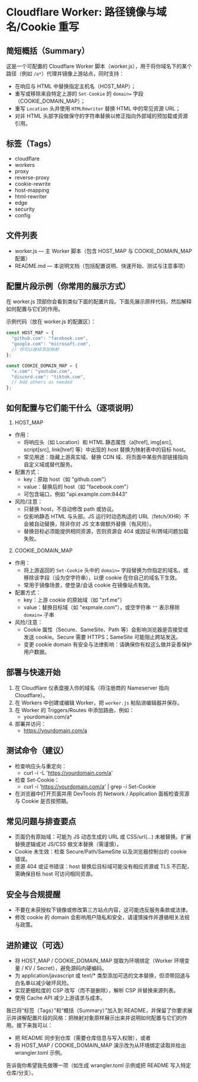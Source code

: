 # Cloudflare Worker: 路径镜像与域名/Cookie 重写

简短概括（Summary）
-------------------
这是一个可配置的 Cloudflare Worker 脚本（worker.js），用于将你域名下的某个路径（例如 `/a*`）代理并镜像上游站点，同时支持：
- 在响应与 HTML 中替换指定主机名（HOST_MAP）；
- 重写或移除来自特定上游的 `Set-Cookie` 的 `domain=` 字段（COOKIE_DOMAIN_MAP）；
- 重写 `Location` 头并使用 `HTMLRewriter` 替换 HTML 中的常见资源 URL；
- 对非 HTML 头部字段做保守的字符串替换以修正指向外部域的预加载或资源引用。

标签（Tags）
------------
- cloudflare
- workers
- proxy
- reverse-proxy
- cookie-rewrite
- host-mapping
- html-rewriter
- edge
- security
- config

文件列表
--------
- worker.js — 主 Worker 脚本（包含 HOST_MAP 与 COOKIE_DOMAIN_MAP 配置）
- README.md — 本说明文档（包括配置说明、快速开始、测试与注意事项）

配置片段示例（你常用的展示方式）
--------------------------------
在 worker.js 顶部你会看到类似下面的配置片段。下面先展示原样代码，然后解释如何配置与它们的作用。

示例代码（放在 worker.js 的配置区）：
```javascript
const HOST_MAP = {
  "github.com": "facebook.com",
  "google.com": "microsoft.com",
  // 你可以继续添加映射
};

const COOKIE_DOMAIN_MAP = {
  "x.com": "youtube.com",
  "discord.com": "tiktok.com",
  // Add others as needed
};
```

如何配置与它们能干什么（逐项说明）
-----------------------------------
1) HOST_MAP
- 作用：
  - 将响应头（如 Location）和 HTML 静态属性（a[href], img[src], script[src], link[href] 等）中出现的 host 替换为映射表中的目标 host。
  - 常见用途：隐藏上游真实域、替换 CDN 域、将页面中某些外部链接指向自定义域或替代服务。
- 配置方式：
  - key：原始 host（如 "github.com"）
  - value：替换后的 host（如 "facebook.com"）
  - 可包含端口，例如 "api.example.com:8443"
- 风险/注意：
  - 只替换 host，不自动修改 path 或协议。
  - 仅影响静态 HTML 与头部。JS 运行时动态构造的 URL（fetch/XHR）不会被自动替换，除非你对 JS 文本做额外替换（有风险）。
  - 替换目标必须能提供相同资源，否则资源会 404 或因证书/跨域问题加载失败。

2) COOKIE_DOMAIN_MAP
- 作用：
  - 将上游返回的 `Set-Cookie` 头中的 `domain=` 字段替换为你指定的域名，或移除该字段（设为空字符串），以便 cookie 在你自己的域名下生效。
  - 常用于镜像场景，使登录/会话 cookie 在镜像站点有效。
- 配置方式：
  - key：上游 cookie 的原始域（如 "zrf.me"）
  - value：替换目标域（如 "expmale.com"），或空字符串 `""` 表示移除 `domain=` 子串
- 风险/注意：
  - Cookie 属性（Secure、SameSite、Path 等）会影响浏览器是否接受或发送 cookie。Secure 需要 HTTPS；SameSite 可能阻止跨站发送。
  - 变更 cookie domain 有安全与法律影响：请确保你有权这么做并妥善保护用户数据。

部署与快速开始
----------------
1. 在 Cloudflare 仪表盘接入你的域名（将注册商的 Nameserver 指向 Cloudflare）。
2. 在 Workers 中创建或编辑 Worker，把 `worker.js` 粘贴进编辑器并保存。
3. 在 Worker 的 Triggers/Routes 中添加路由，例如：
   - yourdomain.com/a*
4. 部署并访问：
   - https://yourdomain.com/a

测试命令（建议）
----------------
- 检查响应头与重定向：
  - curl -i -L 'https://yourdomain.com/a'
- 检查 Set-Cookie：
  - curl -i 'https://yourdomain.com/a' | grep -i Set-Cookie
- 在浏览器中打开页面并用 DevTools 的 Network / Application 面板检查资源与 Cookie 是否按预期。

常见问题与排查要点
-------------------
- 页面仍有原始域：可能为 JS 动态生成的 URL 或 CSS/url(...) 未被替换。扩展替换逻辑或对 JS/CSS 做文本替换（需谨慎）。
- Cookie 未生效：检查 Secure/Path/SameSite 以及浏览器控制台的 cookie 错误。
- 资源 404 或证书错误：host 替换后目标域可能没有相应资源或 TLS 不匹配，需确保目标 host 可访问相同资源。

安全与合规提醒
----------------
- 不要在未获授权下镜像或修改第三方站点内容，这可能违反服务条款或法律。
- 修改 cookie 的 domain 会影响用户隐私和安全，请谨慎操作并遵循相关法规与政策。

进阶建议（可选）
----------------
- 将 HOST_MAP / COOKIE_DOMAIN_MAP 提取为环境绑定（Worker 环境变量 / KV / Secret），避免源码内硬编码。
- 为 application/javascript 或 text/* 类型添加可选的文本替换，但须带回退与白名单以减少破坏风险。
- 实现更细粒度的 CSP 改写（而不是删除），解析 CSP 并替换来源列表。
- 使用 Cache API 减少上游请求与成本。

我已将“标签（Tags）”和“概括（Summary）”加入到 README，并保留了你要求展示并讲解配置片段的风格：把映射对象原样展示出来并说明如何配置与它们的作用。接下来我可以：
- 把 README 同步到仓库（需要仓库信息与写入权限），或者
- 将 HOST_MAP / COOKIE_DOMAIN_MAP 演示改为从环境绑定读取并给出 wrangler.toml 示例。

告诉我你希望我先做哪一项（如生成 wrangler.toml 示例或把 README 写入特定仓库/分支）。 
```
